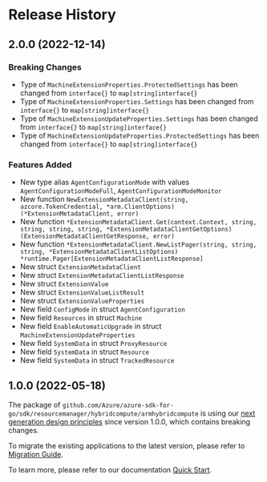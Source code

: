 # Release History

## 2.0.0 (2022-12-14)
### Breaking Changes

- Type of `MachineExtensionProperties.ProtectedSettings` has been changed from `interface{}` to `map[string]interface{}`
- Type of `MachineExtensionProperties.Settings` has been changed from `interface{}` to `map[string]interface{}`
- Type of `MachineExtensionUpdateProperties.Settings` has been changed from `interface{}` to `map[string]interface{}`
- Type of `MachineExtensionUpdateProperties.ProtectedSettings` has been changed from `interface{}` to `map[string]interface{}`

### Features Added

- New type alias `AgentConfigurationMode` with values `AgentConfigurationModeFull`, `AgentConfigurationModeMonitor`
- New function `NewExtensionMetadataClient(string, azcore.TokenCredential, *arm.ClientOptions) (*ExtensionMetadataClient, error)`
- New function `*ExtensionMetadataClient.Get(context.Context, string, string, string, string, *ExtensionMetadataClientGetOptions) (ExtensionMetadataClientGetResponse, error)`
- New function `*ExtensionMetadataClient.NewListPager(string, string, string, *ExtensionMetadataClientListOptions) *runtime.Pager[ExtensionMetadataClientListResponse]`
- New struct `ExtensionMetadataClient`
- New struct `ExtensionMetadataClientListResponse`
- New struct `ExtensionValue`
- New struct `ExtensionValueListResult`
- New struct `ExtensionValueProperties`
- New field `ConfigMode` in struct `AgentConfiguration`
- New field `Resources` in struct `Machine`
- New field `EnableAutomaticUpgrade` in struct `MachineExtensionUpdateProperties`
- New field `SystemData` in struct `ProxyResource`
- New field `SystemData` in struct `Resource`
- New field `SystemData` in struct `TrackedResource`


## 1.0.0 (2022-05-18)

The package of `github.com/Azure/azure-sdk-for-go/sdk/resourcemanager/hybridcompute/armhybridcompute` is using our [next generation design principles](https://azure.github.io/azure-sdk/general_introduction.html) since version 1.0.0, which contains breaking changes.

To migrate the existing applications to the latest version, please refer to [Migration Guide](https://aka.ms/azsdk/go/mgmt/migration).

To learn more, please refer to our documentation [Quick Start](https://aka.ms/azsdk/go/mgmt).